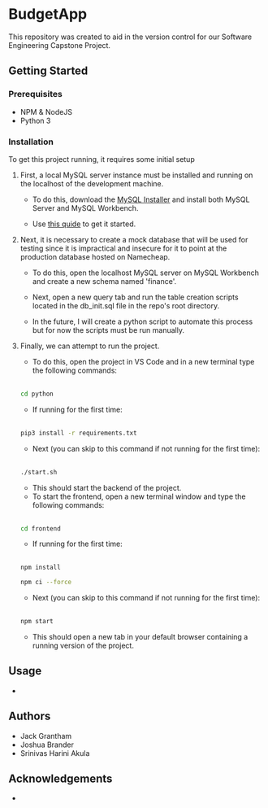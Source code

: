 # BudgetApp

This repository was created to aid in the version control for our Software Engineering Capstone Project.



## Getting Started

### Prerequisites

- NPM & NodeJS
- Python 3 

### Installation

To get this project running, it requires some initial setup

1. First, a local MySQL server instance must be installed and running on the localhost of the development machine.

    - To do this, download the <a href="https://dev.mysql.com/downloads/">MySQL Installer</a> and install both MySQL Server and MySQL Workbench.

    - Use <a href="https://ladvien.com/data-analytics-mysql-localhost-setup/">this quide</a> to get it started.

2. Next, it is necessary to create a mock database that will be used for testing since it is impractical and insecure for it to point at the production database hosted on Namecheap.

    - To do this, open the localhost MySQL server on MySQL Workbench and create a new schema named 'finance'.

    - Next, open a new query tab and run the table creation scripts located in the db_init.sql file in the repo's root directory.

    - In the future, I will create a python script to automate this process but for now the scripts must be run manually.

3. Finally, we can attempt to run the project.

    - To do this, open the project in VS Code and in a new terminal type the following commands:
    
    <br />
    
    ```sh
    cd python
    ```

    - If running for the first time:

    <br />

    ```sh
    pip3 install -r requirements.txt
    ```

    - Next (you can skip to this command if not running for the first time):

    <br />

    ```sh
    ./start.sh
    ```

    - This should start the backend of the project.
    - To start the frontend, open a new terminal window and type the following commands:

    <br />
    
    ```sh
    cd frontend
    ```

    - If running for the first time:

    <br />
    
    ```sh
    npm install
    ```

    ```sh
    npm ci --force
    ```

    - Next (you can skip to this command if not running for the first time):

    <br />

    ```sh
    npm start
    ```

    - This should open a new tab in your default browser containing a running version of the project.

## Usage

- 

## Authors

- Jack Grantham
- Joshua Brander
- Srinivas Harini Akula

## Acknowledgements

- <a href=""></a>